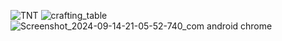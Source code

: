 
![TNT](https://github.com/user-attachments/assets/6cd6c274-e94c-4f29-91f5-17b47d9158ed)
![crafting_table](https://github.com/user-attachments/assets/6326f378-b5df-441b-b104-bef490e17d98)
![Screenshot_2024-09-14-21-05-52-740_com android chrome](https://github.com/user-attachments/assets/7b0bd7ee-ce70-4ca1-ba5d-613914c25483)
